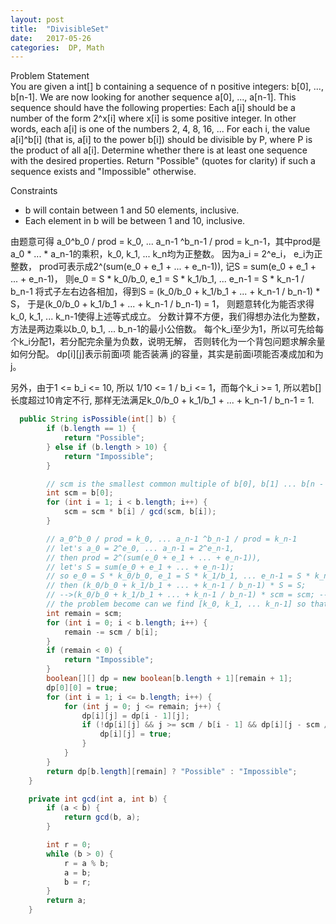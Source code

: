 ```yaml
---
layout: post
title:  "DivisibleSet"
date:   2017-05-26 
categories:  DP, Math 
---
```


Problem Statement  
    	You are given a int[] b containing a sequence of n positive integers: b[0], ..., b[n-1]. We are now looking for another sequence a[0], ..., a[n-1]. This sequence should have the following properties:
Each a[i] should be a number of the form 2^x[i] where x[i] is some positive integer. In other words, each a[i] is one of the numbers 2, 4, 8, 16, ...
For each i, the value a[i]^b[i] (that is, a[i] to the power b[i]) should be divisible by P, where P is the product of all a[i].
Determine whether there is at least one sequence with the desired properties. Return "Possible" (quotes for clarity) if such a sequence exists and "Impossible" otherwise.

Constraints
-	b will contain between 1 and 50 elements, inclusive.
-	Each element in b will be between 1 and 10, inclusive.

由题意可得
a_0^b_0 / prod = k_0, ... a_n-1 ^b_n-1 / prod = k_n-1，其中prod是a_0 * ... * a_n-1的乘积，k_0, k_1, ... k_n均为正整数。
因为a_i = 2^e_i， e_i为正整数，
prod可表示成2^(sum(e_0 + e_1 + ... + e_n-1)),
记S = sum(e_0 + e_1 + ... + e_n-1)，
则e_0 = S * k_0/b_0, e_1 = S * k_1/b_1, ... e_n-1 = S * k_n-1 / b_n-1
将式子左右边各相加，得到S = (k_0/b_0 + k_1/b_1 + ... + k_n-1 / b_n-1) * S，
于是(k_0/b_0 + k_1/b_1 + ... + k_n-1 / b_n-1) = 1，
则题意转化为能否求得k_0, k_1, ... k_n-1使得上述等式成立。
分数计算不方便，我们得想办法化为整数，方法是两边乘以b_0, b_1, ... b_n-1的最小公倍数。
每个k_i至少为1，所以可先给每个k_i分配1，若分配完余量为负数，说明无解，
否则转化为一个背包问题求解余量如何分配。
dp[i][j]表示前面i项 能否装满 j的容量，其实是前面i项能否凑成加和为j。

另外，由于1 <= b_i <= 10, 所以 1/10 <= 1 / b_i <= 1，而每个k_i >= 1, 所以若b[]长度超过10肯定不行, 那样无法满足k_0/b_0 + k_1/b_1 + ... + k_n-1 / b_n-1 = 1.

```java
  public String isPossible(int[] b) {
		if (b.length == 1) {
			return "Possible";
		} else if (b.length > 10) {
			return "Impossible";
		}

		// scm is the smallest common multiple of b[0], b[1] ... b[n - 1]
		int scm = b[0];
		for (int i = 1; i < b.length; i++) {
			scm = scm * b[i] / gcd(scm, b[i]);
		}

		// a_0^b_0 / prod = k_0, ... a_n-1 ^b_n-1 / prod = k_n-1
		// let's a_0 = 2^e_0, ... a_n-1 = 2^e_n-1,
		// then prod = 2^(sum(e_0 + e_1 + ... + e_n-1)),
		// let's S = sum(e_0 + e_1 + ... + e_n-1);
		// so e_0 = S * k_0/b_0, e_1 = S * k_1/b_1, ... e_n-1 = S * k_n-1 / b_n-1
		// then (k_0/b_0 + k_1/b_1 + ... + k_n-1 / b_n-1) * S = S;
		// -->(k_0/b_0 + k_1/b_1 + ... + k_n-1 / b_n-1) * scm = scm; ---(1)
		// the problem become can we find [k_0, k_1, ... k_n-1] so that equation (1) can be satisfied
		int remain = scm;
		for (int i = 0; i < b.length; i++) {
			remain -= scm / b[i];
		}
		if (remain < 0) {
			return "Impossible";
		}
		boolean[][] dp = new boolean[b.length + 1][remain + 1];
		dp[0][0] = true;
		for (int i = 1; i <= b.length; i++) {
			for (int j = 0; j <= remain; j++) {
				dp[i][j] = dp[i - 1][j];
				if (!dp[i][j] && j >= scm / b[i - 1] && dp[i][j - scm / b[i - 1]]); {
					dp[i][j] = true;
				}
			}
		}
		return dp[b.length][remain] ? "Possible" : "Impossible";
	}

	private int gcd(int a, int b) {
		if (a < b) {
			return gcd(b, a);
		}

		int r = 0;
		while (b > 0) {
			r = a % b;
			a = b;
			b = r;
		}
		return a;
	}
```
